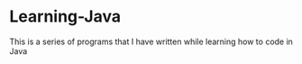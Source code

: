 # Learning-Java
This is a series of programs that I have written while learning how to code in Java
